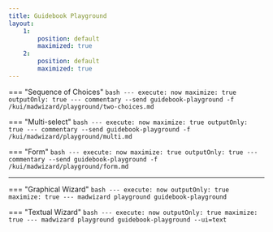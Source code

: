 ```yaml
---
title: Guidebook Playground
layout:
    1: 
        position: default
        maximized: true
    2:
        position: default
        maximized: true
---
```


=== "Sequence of Choices"
    ```bash
    ---
    execute: now
    maximize: true
    outputOnly: true
    ---
    commentary --send guidebook-playground -f /kui/madwizard/playground/two-choices.md
    ```

=== "Multi-select"
    ```bash
    ---
    execute: now
    maximize: true
    outputOnly: true
    ---
    commentary --send guidebook-playground -f /kui/madwizard/playground/multi.md
    ```

=== "Form"
    ```bash
    ---
    execute: now
    maximize: true
    outputOnly: true
    ---
    commentary --send guidebook-playground -f /kui/madwizard/playground/form.md
    ```

---

=== "Graphical Wizard"
    ```bash
    ---
    execute: now
    outputOnly: true
    maximize: true
    ---
    madwizard playground guidebook-playground
    ```

=== "Textual Wizard"
    ```bash
    ---
    execute: now
    outputOnly: true
    maximize: true
    ---
    madwizard playground guidebook-playground --ui=text
    ```

